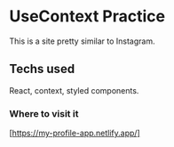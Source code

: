# UseContext Practice 

This is a site pretty similar to Instagram.

## Techs used

React, context, styled components. 

### Where to visit it

[https://my-profile-app.netlify.app/]